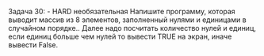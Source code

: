 Задача 30: - HARD необязательная 
Напишите программу, которая выводит массив из 8 элементов, заполненный нулями и единицами в случайном порядке.. Далее надо посчитать количество нулей и единиц, если единиц больше чем нулей то вывести TRUE на экран, иначе вывести False.